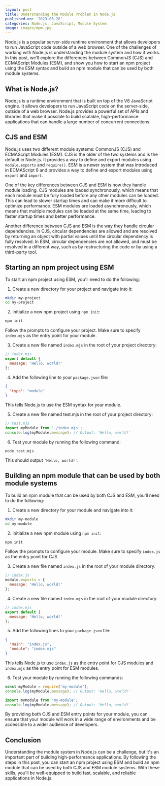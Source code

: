 ```yaml
---
layout: post
title: Understanding the Module Problem in Node.js
published-on: '2023-03-28'
categories: Node.js, JavaScript, Module System
image: images/npm.jpg
---
```


Node.js is a popular server-side runtime environment that allows developers to run JavaScript code outside of a web browser. One of the challenges of working with Node.js is understanding the module system and how it works. In this post, we'll explore the differences between CommonJS (CJS) and ECMAScript Modules (ESM), and show you how to start an npm project using the ESM syntax and build an npm module that can be used by both module systems.

## What is Node.js?

Node.js is a runtime environment that is built on top of the V8 JavaScript engine. It allows developers to run JavaScript code on the server-side, outside of a web browser. Node.js provides a powerful set of APIs and libraries that make it possible to build scalable, high-performance applications that can handle a large number of concurrent connections.

## CJS and ESM

Node.js uses two different module systems: CommonJS (CJS) and ECMAScript Modules (ESM). CJS is the older of the two systems and is the default in Node.js. It provides a way to define and export modules using `module.exports` and `require()`. ESM is a newer system that was introduced in ECMAScript 6 and provides a way to define and export modules using `export` and `import`.

One of the key differences between CJS and ESM is how they handle module loading. CJS modules are loaded synchronously, which means that each module must be fully loaded before any other modules can be loaded. This can lead to slower startup times and can make it more difficult to optimize performance. ESM modules are loaded asynchronously, which means that multiple modules can be loaded at the same time, leading to faster startup times and better performance.

Another difference between CJS and ESM is the way they handle circular dependencies. In CJS, circular dependencies are allowed and are resolved by returning an object with partial values until the circular dependency is fully resolved. In ESM, circular dependencies are not allowed, and must be resolved in a different way, such as by restructuring the code or by using a third-party tool.

## Starting an npm project using ESM

To start an npm project using ESM, you'll need to do the following:

1. Create a new directory for your project and navigate into it:

```bash
mkdir my-project
cd my-project
```

2. Initialize a new npm project using `npm init`:

```bash
npm init
```

Follow the prompts to configure your project. Make sure to specify `index.mjs` as the entry point for your module.

3. Create a new file named `index.mjs` in the root of your project directory:

```js
// index.mjs
export default {
  message: 'Hello, world!'
};
```

4. Add the following line to your `package.json` file:
```json
{
  "type": "module"
}
```
This tells Node.js to use the ESM syntax for your module.

5. Create a new file named test.mjs in the root of your project directory:

```js
// test.mjs
import myModule from './index.mjs';
console.log(myModule.message); // Output: 'Hello, world!'
```

6. Test your module by running the following command:

```
node test.mjs
```

This should output `'Hello, world!'`.

## Building an npm module that can be used by both module systems

To build an npm module that can be used by both CJS and ESM, you'll need to do the following:

1. Create a new directory for your module and navigate into it:

```bash
mkdir my-module
cd my-module
```

2. Initialize a new npm module using `npm init`:

```bash
npm init
```

Follow the prompts to configure your module. Make sure to specify `index.js` as the entry point for CJS.

3. Create a new file named `index.js` in the root of your module directory:

```js
// index.js
module.exports = {
  message: 'Hello, world!'
};
```

4. Create a new file named `index.mjs` in the root of your module directory:

```js
// index.mjs
export default {
  message: 'Hello, world!'
};
```

5. Add the following lines to your `package.json` file:

```json
{
  "main": "index.js",
  "module": "index.mjs"
}
```

This tells Node.js to use `index.js` as the entry point for CJS modules and `index.mjs` as the entry point for ESM modules.

6. Test your module by running the following commands:

```js
const myModule = require('my-module');
console.log(myModule.message); // Output: 'Hello, world!'

import myModule from 'my-module';
console.log(myModule.message); // Output: 'Hello, world!'
```

By providing both CJS and ESM entry points for your module, you can ensure that your module will work in a wide range of environments and be accessible to a wider audience of developers.

## Conclusion

Understanding the module system in Node.js can be a challenge, but it's an important part of building high-performance applications. By following the steps in this post, you can start an npm project using ESM and build an npm module that can be used by both CJS and ESM module systems. With these skills, you'll be well-equipped to build fast, scalable, and reliable applications in Node.js.